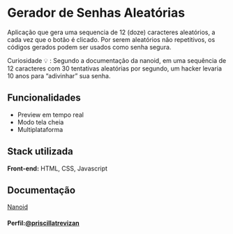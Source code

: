 # Gerador de Senhas Aleatórias

Aplicação que gera uma sequencia de 12 (doze) caracteres aleatórios, a cada vez que o botão é clicado.
Por serem aleatórios não repetitivos, os códigos gerados podem ser usados como senha segura.

Curiosidade 💡 : Segundo a documentação da nanoid, em uma sequência de 12 caracteres com 30 tentativas aleatórias por segundo, um hacker levaria 10 anos para “adivinhar” sua senha.



## Funcionalidades

- Preview em tempo real
- Modo tela cheia
- Multiplataforma


## Stack utilizada

**Front-end:** HTML, CSS, Javascript




## Documentação

[Nanoid](https://www.npmjs.com/package/nanoid)


#### Perfil:[@priscillatrevizan](https://www.linkedin.com/in/priscillatrevizan/)



